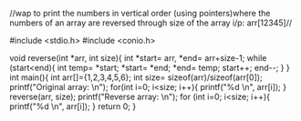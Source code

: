 //wap to print the numbers in vertical order (using pointers)where the numbers of an array are reversed through size of the array i/p: arr[12345]//

#include <stdio.h>
#include <conio.h>

void reverse(int *arr, int size){
int *start= arr, *end= arr+size-1;
while (start<end){
    int temp= *start;
    *start= *end;
    *end= temp;
    start++;
    end--;
}
}
int main(){
int arr[]={1,2,3,4,5,6};
int size= sizeof(arr)/sizeof(arr[0]);
printf("Original array: \n");
for(int i=0; i<size; i++){
    printf("%d \n", arr[i]);
}
reverse(arr, size);
printf("Reverse array: \n");
for (int i=0; i<size; i++){
    printf("%d \n", arr[i]);
}
return 0;
}
